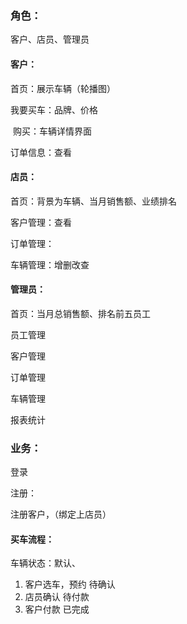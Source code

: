### 角色：

客户、店员、管理员

#### 客户：

首页：展示车辆（轮播图）

我要买车：品牌、价格

​		购买：车辆详情界面

订单信息：查看



#### 店员：

首页：背景为车辆、当月销售额、业绩排名

客户管理：查看

订单管理：

车辆管理：增删改查



#### 管理员：

首页：当月总销售额、排名前五员工

员工管理

客户管理

订单管理

车辆管理

报表统计



### 业务：

登录

注册：

注册客户，（绑定上店员）

#### 买车流程：

车辆状态：默认、

1. 客户选车，预约     待确认
2. 店员确认    待付款
3. 客户付款  已完成





